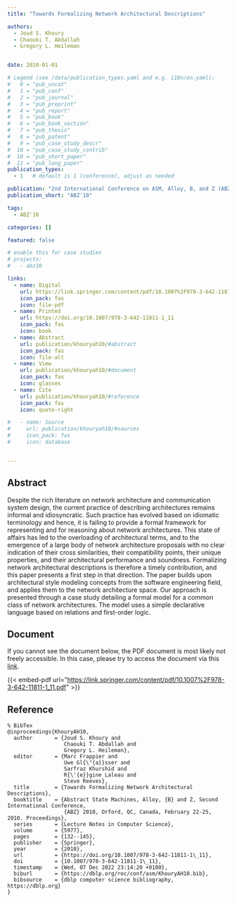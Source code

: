 ```yaml
---
title: "Towards Formalizing Network Architectural Descriptions"

authors:
  - Joud S. Khoury
  - Chaouki T. Abdallah
  - Gregory L. Heileman


date: 2010-01-01

# Legend (see /data/publication_types.yaml and e.g. i18n/en.yaml): 
#   0 = "pub_uncat"
#   1 = "pub_conf"
#   2 = "pub_journal"
#   3 = "pub_preprint"
#   4 = "pub_report"
#   5 = "pub_book"
#   6 = "pub_book_section"
#   7 = "pub_thesis"
#   8 = "pub_patent"
#   9 = "pub_case_study_descr"
#  10 = "pub_case_study_contrib"
#  10 = "pub_short_paper"
#  11 = "pub_long_paper"
publication_types:
  - 1   # default is 1 (conference), adjust as needed

publication: "2nd International Conference on ASM, Alloy, B, and Z (ABZ'10)"
publication_short: "ABZ'10"

tags:
  - ABZ'10

categories: []

featured: false

# enable this for case studies
# projects:
#   - abz10

links:
  - name: Digital
    url: https://link.springer.com/content/pdf/10.1007%2F978-3-642-11811-1_11.pdf
    icon_pack: fas
    icon: file-pdf
  - name: Printed
    url: https://doi.org/10.1007/978-3-642-11811-1_11
    icon_pack: fas
    icon: book
  - name: Abstract
    url: publication/khouryah10/#abstract
    icon_pack: fas
    icon: file-alt
  - name: View
    url: publication/khouryah10/#document
    icon_pack: fas
    icon: glasses
  - name: Cite
    url: publication/khouryah10/#reference
    icon_pack: fas
    icon: quote-right

#   - name: Source
#     url: publication/khouryah10/#sources
#     icon_pack: fas
#     icon: database


---
```


## Abstract

Despite the rich literature on network architecture and communication system design, the current practice of describing architectures remains informal and idiosyncratic. Such practice has evolved based on idiomatic terminology and hence, it is failing to provide a formal framework for representing and for reasoning about network architectures. This state of affairs has led to the overloading of architectural terms, and to the emergence of a large body of network architecture proposals with no clear indication of their cross similarities, their compatibility points, their unique properties, and their architectural performance and soundness. Formalizing network architectural descriptions is therefore a timely contribution, and this paper presents a first step in that direction. The paper builds upon architectural style modeling concepts from the software engineering field, and applies them to the network architecture space. Our approach is presented through a case study detailing a formal model for a common class of network architectures. The model uses a simple declarative language based on relations and first-order logic.

## Document

If you cannot see the document below, the PDF document is most likely not freely accessible. In this case, please try to access the document via this <a href="https://link.springer.com/content/pdf/10.1007%2F978-3-642-11811-1_11.pdf">link</a>.

{{< embed-pdf url="https://link.springer.com/content/pdf/10.1007%2F978-3-642-11811-1_11.pdf" >}}

## Reference

```
% BibTex
@inproceedings{KhouryAH10,
  author       = {Joud S. Khoury and
                  Chaouki T. Abdallah and
                  Gregory L. Heileman},
  editor       = {Marc Frappier and
                  Uwe Gl{\"{a}}sser and
                  Sarfraz Khurshid and
                  R{\'{e}}gine Laleau and
                  Steve Reeves},
  title        = {Towards Formalizing Network Architectural Descriptions},
  booktitle    = {Abstract State Machines, Alloy, {B} and Z, Second International Conference,
                  {ABZ} 2010, Orford, QC, Canada, February 22-25, 2010. Proceedings},
  series       = {Lecture Notes in Computer Science},
  volume       = {5977},
  pages        = {132--145},
  publisher    = {Springer},
  year         = {2010},
  url          = {https://doi.org/10.1007/978-3-642-11811-1\_11},
  doi          = {10.1007/978-3-642-11811-1\_11},
  timestamp    = {Wed, 07 Dec 2022 23:14:20 +0100},
  biburl       = {https://dblp.org/rec/conf/asm/KhouryAH10.bib},
  bibsource    = {dblp computer science bibliography, https://dblp.org}
}


```

<!-- # add information for case study papers (if available)
## Sources

- **Used formal method:**
  [ASM](/method/asm)
- **Resources and tools:**
  Asmeta

For more information, please contact the <a href ="mailto:silvia.bonfanti@unibg.it;arcaini@nii.ac.jp;angelo.gargantini@unibg.it;scandurra@unibg.it;elvinia.riccobene@unimi.it">authors</a>-->

